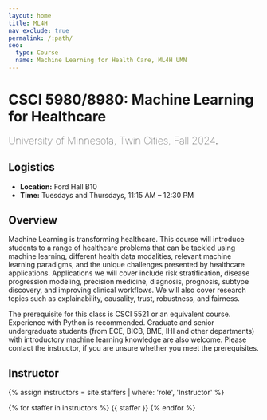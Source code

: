 ```yaml
---
layout: home
title: ML4H
nav_exclude: true
permalink: /:path/
seo:
  type: Course
  name: Machine Learning for Health Care, ML4H UMN
---
```


# CSCI 5980/8980: Machine Learning for Healthcare 
<span style="font-weight: lighter; font-size: 20px">University of Minnesota, Twin Cities, Fall 2024</span>.

## Logistics

  <ul>
        <li><strong>Location:</strong> 	Ford Hall B10</li>
        <li><strong>Time:</strong> Tuesdays and Thursdays, 11:15 AM – 12:30 PM</li>
  </ul>


## Overview

Machine Learning is transforming healthcare. This course will introduce students to a range of healthcare problems that can be tackled using machine learning, different health data modalities, relevant machine learning paradigms, and the unique challenges presented by healthcare applications. Applications we will cover include risk stratification, disease progression modeling, precision medicine, diagnosis, prognosis, subtype discovery, and improving clinical workflows. We will also cover research topics such as explainability, causality, trust, robustness, and fairness.

The prerequisite for this class is CSCI 5521 or an equivalent course. Experience with Python is recommended. Graduate and senior undergraduate students (from ECE, BICB, BME, IHI and other departments) with introductory machine learning knowledge are also welcome. Please contact the instructor, if you are unsure whether you meet the prerequisites.


## Instructor

<div>

{% assign instructors = site.staffers | where: 'role', 'Instructor' %}
<div class="role">
  {% for staffer in instructors %}
  {{ staffer }}
  {% endfor %}

</div>

